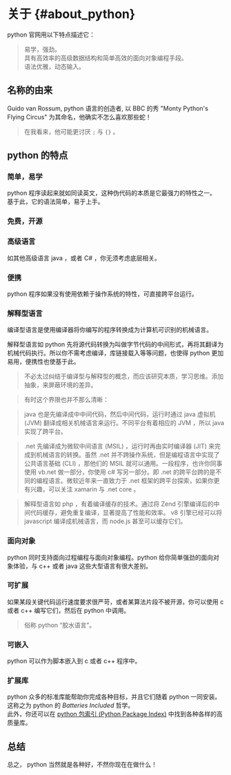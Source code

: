 # 关于 {#about_python}

python 官网用以下特点描述它：
> 易学，强劲。  
> 具有高效率的高级数据结构和简单高效的面向对象编程手段。  
> 语法优雅，动态输入。

## 名称的由来

Guido van Rossum, python 语言的创造者, 以 BBC 的秀 "Monty Python's Flying Circus" 为其命名，他确实不怎么喜欢那些蛇！

> 在我看来，他可能更讨厌 `;` 与 `{}` 。

## python 的特点

### 简单，易学

python 程序读起来就如同读英文，这种伪代码的本质是它最强力的特性之一。  
基于此，它的语法简单，易于上手。

### 免费，开源

### 高级语言

如其他高级语言 java ，或者 C# ，你无须考虑底层相关。

### 便携

python 程序如果没有使用依赖于操作系统的特性，可直接跨平台运行。

### 解释型语言

编译型语言是使用编译器将你编写的程序转换成为计算机可识别的机械语言。

解释型语言如 python 先将源代码转换为叫做字节代码的中间形式，再将其翻译为机械代码执行。所以你不需考虑编译，库链接载入等等问题，也使得 python 更加易用，便携性也使基于此。

> 不必太过纠结于编译型与解释型的概念，而应该研究本质，学习思维。添加抽象，来屏蔽环境的差异。  

> 有时这个界限也并不那么清晰：  

> java 也是先编译成中中间代码，然后中间代码，运行时通过 java 虚拟机 (JVM) 翻译成相关机械语言来运行。不同平台有着相应的 JVM ，所以 java 实现了跨平台。  

> .net 先编译成为微软中间语言 (MSIL) ，运行时再由实时编译器 (JIT) 来完成到机械语言的转换。虽然 .net 并不跨操作系统，但是编程语言中实现了公共语言基础 (CLI) ，那他们的 MSIL 就可以通用。一段程序，也许你同事使用 vb.net 做一部分，你使用 c# 写另一部分。即 .net 的跨平台跨的是不同的编程语言。微软近年来一直致力于 .net 框架的跨平台探索，如果你更有兴趣，可以关注 xamarin 与 .net core 。

> 解释型语言如 php ，有着编译缓存的技术。通过将 Zend 引擎编译后的中间代码缓存，避免重复编译，显著提高了性能和效率。 v8 引擎已经可以将 javascript 编译成机械语言，而 node.js 甚至可以缓存它们。

### 面向对象

python 同时支持面向过程编程与面向对象编程。python 给你简单强劲的面向对象体验，与 c++ 或者 java 这些大型语言有很大差别。

### 可扩展

如果某段关键代码运行速度要求很严苛，或者某算法片段不被开源，你可以使用 c 或者 c++ 编写它们，然后在 python 中调用。

> 俗称 python “胶水语言”。

### 可嵌入

python 可以作为脚本嵌入到 c 或者 c++ 程序中。

### 扩展库

python 众多的标准库能帮助你完成各种目标，并且它们随着 python 一同安装。 这称之为 python 的 _Batteries Included_ 哲学。  
此外，你还可以在 [python 包索引 (Python Package Index)](http://pypi.python.org/pypi) 中找到各种各样的高质量库。

## 总结

总之， python 当然就是各种好，不然你现在在做什么！
